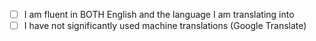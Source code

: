 - [ ] I am fluent in BOTH English and the language I am translating into
- [ ] I have not significantly used machine translations (Google Translate)
